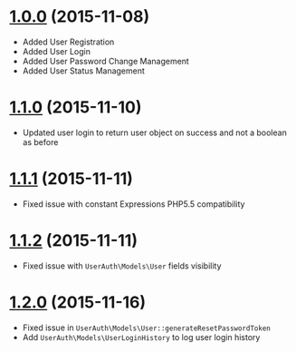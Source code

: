 # [1.0.0](https://bitbucket.org/cottacush/user-auth/src/19039db5882971d17530e020ea0c861ff74652b5/?at=1.0.0) (2015-11-08)
- Added User Registration
- Added User Login
- Added User Password Change Management
- Added User Status Management
# [1.1.0](https://bitbucket.org/cottacush/user-auth/src/f785ecc8209b579daaaeae9b3796f1d289d92cfc/?at=1.1.0) (2015-11-10)
- Updated user login to return user object on success and not a boolean as before 
# [1.1.1](https://bitbucket.org/cottacush/user-auth/src/4dd8ea613e269d2602435638d5d6873930435a83/?at=1.1.1) (2015-11-11)
- Fixed issue with constant Expressions PHP5.5 compatibility

# [1.1.2](https://bitbucket.org/cottacush/user-auth/src/0dd401106d5f72704c04bd792bbbe8b1c4a4bb93/?at=1.1.2) (2015-11-11)
- Fixed issue with `UserAuth\Models\User` fields visibility

# [1.2.0](https://bitbucket.org/cottacush/user-auth/src/67ed1de1832bccda9f4c887dfc899216c6f37bbe/?at=1.2.0) (2015-11-16)
- Fixed issue in `UserAuth\Models\User::generateResetPasswordToken`
- Add `UserAuth\Models\UserLoginHistory` to log user login history
